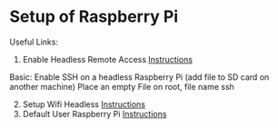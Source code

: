 # Setup of Raspberry Pi
Useful Links:
1. Enable Headless Remote Access [Instructions](https://www.raspberrypi.org/documentation/remote-access/ssh/) 

Basic: Enable SSH on a headless Raspberry Pi (add file to SD card on another machine) 
Place an empty File on root, file name ssh 

2. Setup Wifi Headless [Instructions](https://www.raspberrypi.org/documentation/configuration/wireless/headless.md)
3. Default User Raspberry Pi [Instructions](https://www.raspberrypi.org/documentation/raspbian/updating.md)
 
